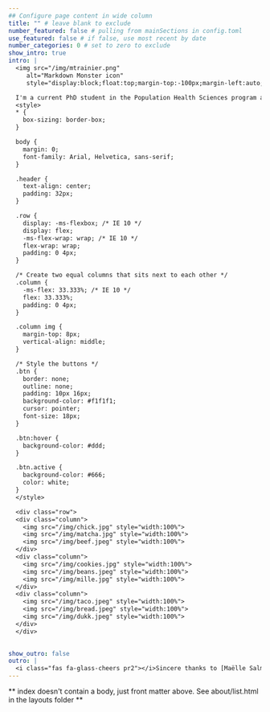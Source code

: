 ```yaml
---
## Configure page content in wide column
title: "" # leave blank to exclude
number_featured: false # pulling from mainSections in config.toml
use_featured: false # if false, use most recent by date
number_categories: 0 # set to zero to exclude
show_intro: true
intro: |
  <img src="/img/mtrainier.png"
     alt="Markdown Monster icon"
     style="display:block;float:top;margin-top:-100px;margin-left:auto;margin-right:auto;width:30%"/>

  I'm a current PhD student in the Population Health Sciences program at the Harvard University T.H. Chan School of Public Health, in the Department of Nutrition. My research is focused on evaluating existing and potential nutrition policies and program that are poised to reduce cardiometabolic disease, with a particular emphasis on applying causal inference and simulation based methods. Prior to starting at Harvard, I completed a Master of Science degree in Epidemiology (2019) as well as a Bachelor of Arts in Public Health (2017) at the University of California, Berkeley, where I first developed my interests in health science. When I'm not knees-deep in `R` code or any ongoing data analysis, I enjoy playing the oboe/English horn, making (and eating) new foods, and trying to find only the sunniest of hikes.          
  <style>
  * {
    box-sizing: border-box;
  }

  body {
    margin: 0;
    font-family: Arial, Helvetica, sans-serif;
  }

  .header {
    text-align: center;
    padding: 32px;
  }

  .row {
    display: -ms-flexbox; /* IE 10 */
    display: flex;
    -ms-flex-wrap: wrap; /* IE 10 */
    flex-wrap: wrap;
    padding: 0 4px;
  }

  /* Create two equal columns that sits next to each other */
  .column {
    -ms-flex: 33.333%; /* IE 10 */
    flex: 33.333%;
    padding: 0 4px;
  }

  .column img {
    margin-top: 8px;
    vertical-align: middle;
  }

  /* Style the buttons */
  .btn {
    border: none;
    outline: none;
    padding: 10px 16px;
    background-color: #f1f1f1;
    cursor: pointer;
    font-size: 18px;
  }

  .btn:hover {
    background-color: #ddd;
  }

  .btn.active {
    background-color: #666;
    color: white;
  }
  </style>

  <div class="row"> 
  <div class="column">
    <img src="/img/chick.jpg" style="width:100%">
    <img src="/img/matcha.jpg" style="width:100%">
    <img src="/img/beef.jpeg" style="width:100%">
  </div>
  <div class="column">
    <img src="/img/cookies.jpg" style="width:100%">
    <img src="/img/beans.jpeg" style="width:100%">
    <img src="/img/mille.jpg" style="width:100%">
  </div>  
  <div class="column">
    <img src="/img/taco.jpeg" style="width:100%">
    <img src="/img/bread.jpeg" style="width:100%">
    <img src="/img/dukk.jpeg" style="width:100%">
  </div>  
  </div>
  

show_outro: false
outro: |
  <i class="fas fa-glass-cheers pr2"></i>Sincere thanks to [Maëlle Salmon](https://masalmon.eu/) for her help naming this Hugo theme!
---
```


** index doesn't contain a body, just front matter above.
See about/list.html in the layouts folder **

